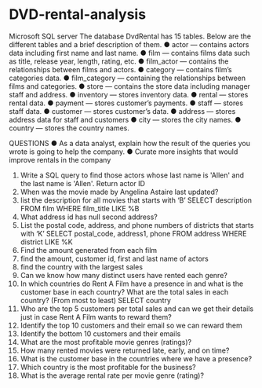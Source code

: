 # DVD-rental-analysis
Microsoft SQL server
The database DvdRental has 15 tables. Below are the different tables and a brief description of them.
●	actor — contains actors data including first name and last name.
●	film — contains films data such as title, release year, length, rating, etc.
●	film_actor — contains the relationships between films and actors.
●	category — contains film’s categories data.
●	film_category — containing the relationships between films and categories.
●	store — contains the store data including manager staff and address.
●	inventory — stores inventory data.
●	rental — stores rental data.
●	payment — stores customer’s payments.
●	staff — stores staff data.
●	customer — stores customer’s data.
●	address — stores address data for staff and customers
●	city — stores the city names.
●	country — stores the country names.

QUESTIONS
●	As a data analyst, explain how the result of the queries you wrote is going to help the company.
●	Curate more insights that would improve rentals in the company
1.	Write a SQL query to find those actors whose last name is 'Allen' and the last name is 'Allen'. Return actor ID
2.	When was the movie made by Angelina Astaire last updated?
3.	list the description for all movies that starts with ‘B’
SELECT description
FROM film
WHERE film_title LIKE %B
4.	What address id has null second address?
5.	List the postal code, address, and phone numbers of districts that starts with ‘K’
SELECT postal_code, address1, phone
FROM address
WHERE district LIKE %K
6.	Find the amount generated from each film
7.	find the amount, customer id, first and last name of actors
8.	find the country with the largest sales
9.	Can we know how many distinct users have rented each genre?
10.	In which countries do Rent A Film have a presence in and what is the customer base in each country? What are the total sales in each country? (From most to least)
SELECT country
11.	Who are the top 5 customers per total sales and can we get their details just in case Rent A Film wants to reward them?
12.	Identify the top 10 customers and their email so we can reward them
13.	Identify the bottom 10 customers and their emails
14.	What are the most profitable movie genres (ratings)? 
15.	How many rented movies were returned late, early, and on time?
16.	What is the customer base in the countries where we have a presence?
17.	Which country is the most profitable for the business?
18.	What is the average rental rate per movie genre (rating)?
